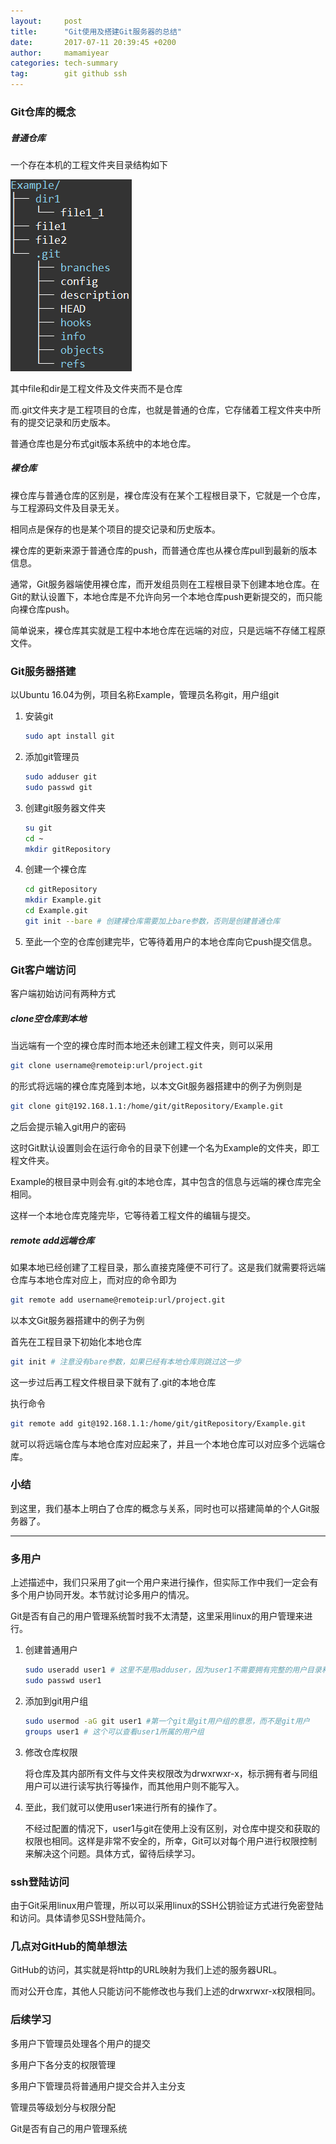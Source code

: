 ```yaml
---
layout: 	post
title:  	"Git使用及搭建Git服务器的总结"
date:   	2017-07-11 20:39:45 +0200
author:     mamamiyear
categories: tech-summary
tag:		git github ssh
---
```


### Git仓库的概念

#####  普通仓库

一个存在本机的工程文件夹目录结构如下

![工程目录结构](/assets/Git-and-Git-Server/program-structure.png)

其中file和dir是工程文件及文件夹而不是仓库

而.git文件夹才是工程项目的仓库，也就是普通的仓库，它存储着工程文件夹中所有的提交记录和历史版本。

普通仓库也是分布式git版本系统中的本地仓库。

##### 裸仓库

裸仓库与普通仓库的区别是，裸仓库没有在某个工程根目录下，它就是一个仓库，与工程源码文件及目录无关。

相同点是保存的也是某个项目的提交记录和历史版本。

裸仓库的更新来源于普通仓库的push，而普通仓库也从裸仓库pull到最新的版本信息。

通常，Git服务器端使用裸仓库，而开发组员则在工程根目录下创建本地仓库。在Git的默认设置下，本地仓库是不允许向另一个本地仓库push更新提交的，而只能向裸仓库push。

简单说来，裸仓库其实就是工程中本地仓库在远端的对应，只是远端不存储工程原文件。



### Git服务器搭建

以Ubuntu 16.04为例，项目名称Example，管理员名称git，用户组git

1. 安装git

   ```sh
   sudo apt install git
   ```

2. 添加git管理员

   ```sh
   sudo adduser git
   sudo passwd git
   ```

3. 创建git服务器文件夹

   ```sh
   su git
   cd ~
   mkdir gitRepository
   ```

4. 创建一个裸仓库

   ```sh
   cd gitRepository
   mkdir Example.git
   cd Example.git
   git init --bare # 创建裸仓库需要加上bare参数，否则是创建普通仓库
   ```

5. 至此一个空的仓库创建完毕，它等待着用户的本地仓库向它push提交信息。



### Git客户端访问

客户端初始访问有两种方式

##### clone空仓库到本地

当远端有一个空的裸仓库时而本地还未创建工程文件夹，则可以采用

```sh
git clone username@remoteip:url/project.git
```

的形式将远端的裸仓库克隆到本地，以本文Git服务器搭建中的例子为例则是

```sh
git clone git@192.168.1.1:/home/git/gitRepository/Example.git
```

之后会提示输入git用户的密码

这时Git默认设置则会在运行命令的目录下创建一个名为Example的文件夹，即工程文件夹。

Example的根目录中则会有.git的本地仓库，其中包含的信息与远端的裸仓库完全相同。

这样一个本地仓库克隆完毕，它等待着工程文件的编辑与提交。

##### remote add远端仓库

如果本地已经创建了工程目录，那么直接克隆便不可行了。这是我们就需要将远端仓库与本地仓库对应上，而对应的命令即为

```sh
git remote add username@remoteip:url/project.git
```

以本文Git服务器搭建中的例子为例

首先在工程目录下初始化本地仓库

```sh
git init # 注意没有bare参数，如果已经有本地仓库则跳过这一步
```

这一步过后再工程文件根目录下就有了.git的本地仓库

执行命令

```sh
git remote add git@192.168.1.1:/home/git/gitRepository/Example.git
```

就可以将远端仓库与本地仓库对应起来了，并且一个本地仓库可以对应多个远端仓库。



### 小结

到这里，我们基本上明白了仓库的概念与关系，同时也可以搭建简单的个人Git服务器了。 

---



### 多用户

上述描述中，我们只采用了git一个用户来进行操作，但实际工作中我们一定会有多个用户协同开发。本节就讨论多用户的情况。

Git是否有自己的用户管理系统暂时我不太清楚，这里采用linux的用户管理来进行。

1. 创建普通用户

   ```sh
   sudo useradd user1 # 这里不是用adduser，因为user1不需要拥有完整的用户目录和信息，它只是git的用户
   sudo passwd user1
   ```

2. 添加到git用户组

   ```sh
   sudo usermod -aG git user1 #第一个git是git用户组的意思，而不是git用户
   groups user1 # 这个可以查看user1所属的用户组
   ```

3. 修改仓库权限

   将仓库及其内部所有文件与文件夹权限改为drwxrwxr-x，标示拥有者与同组用户可以进行读写执行等操作，而其他用户则不能写入。

4. 至此，我们就可以使用user1来进行所有的操作了。

   不经过配置的情况下，user1与git在使用上没有区别，对仓库中提交和获取的权限也相同。这样是非常不安全的，所幸，Git可以对每个用户进行权限控制来解决这个问题。具体方式，留待后续学习。



### ssh登陆访问

由于Git采用linux用户管理，所以可以采用linux的SSH公钥验证方式进行免密登陆和访问。具体请参见SSH登陆简介。



### 几点对GitHub的简单想法

GitHub的访问，其实就是将http的URL映射为我们上述的服务器URL。

而对公开仓库，其他人只能访问不能修改也与我们上述的drwxrwxr-x权限相同。



### 后续学习

多用户下管理员处理各个用户的提交

多用户下各分支的权限管理

多用户下管理员将普通用户提交合并入主分支

管理员等级划分与权限分配

Git是否有自己的用户管理系统